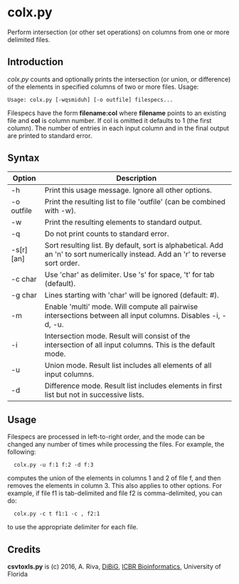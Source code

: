 # colx.py
Perform intersection (or other set operations) on columns from one or more delimited files.

## Introduction
*colx.py* counts and optionally prints the intersection (or union, or difference) of the elements 
in specified columns of two or more files. Usage:

```
Usage: colx.py [-wqsmiduh] [-o outfile] filespecs...
```

Filespecs have the form **filename:col** where **filename** points to an existing file and **col** is column number. If col is omitted it 
defaults to 1 (the first column). The number of entries in each input column and in
the final output are printed to standard error.

## Syntax

Option | Description
-------|------------
  -h         | Print this usage message. Ignore all other options.
  -o outfile | Print the resulting list to file 'outfile' (can be combined with -w).
  -w         | Print the resulting elements to standard output.
  -q         | Do not print counts to standard error.
  -s[r][an]  | Sort resulting list. By default, sort is alphabetical. Add an 'n' to sort numerically instead. Add an 'r' to reverse sort order.
  -c char    | Use 'char' as delimiter. Use 's' for space, 't' for tab (default).
  -g char    | Lines starting with 'char' will be ignored (default: #).
  -m         | Enable 'multi' mode. Will compute all pairwise intersections between all input columns. Disables -i, -d, -u.
  -i         | Intersection mode. Result will consist of the intersection of all input columns. This is the default mode.
  -u         | Union mode. Result list includes all elements of all input columns.
  -d         | Difference mode. Result list includes elements in first list but not in successive lists.

## Usage
Filespecs are processed in left-to-right order, and the mode can be changed
any number of times while processing the files. For example, the following:

```
  colx.py -u f:1 f:2 -d f:3
```

computes the union of the elements in columns 1 and 2 of file f, and then removes the
elements in column 3. This also applies to other options. For example, if file f1 is
tab-delimited and file f2 is comma-delimited, you can do:

```
  colx.py -c t f1:1 -c , f2:1
```
to use the appropriate delimiter for each file.

## Credits
**csvtoxls.py** is (c) 2016, A. Riva, <A href='http://dibig.biotech.ufl.edu'>DiBiG</A>, <A href='http://biotech.ufl.edu/'>ICBR Bioinformatics</A>, University of Florida

